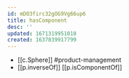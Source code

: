 ```yaml
---
id: mDO3firc32gOG9Vg66up6
title: hasComponent
desc: ''
updated: 1671319951010
created: 1637839917799
---
```




- [[c.Sphere]] #product-management
- [[p.inverseOf]] [[p.isComponentOf]]